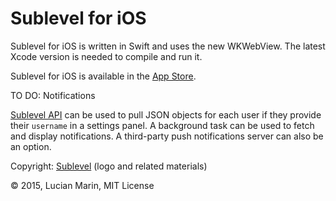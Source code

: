# Sublevel for iOS

Sublevel for iOS is written in Swift and uses the new WKWebView. The latest Xcode version is needed to compile and run it.

Sublevel for iOS is available in the [App Store](https://itunes.apple.com/us/app/sublevel/id999682117?mt=8).

TO DO: Notifications

[Sublevel API](https://sublevel.net/developer/) can be used to pull JSON objects for each user if they provide their `username` in a settings panel. A background task can be used to fetch and display notifications. A third-party push notifications server can also be an option.

Copyright: [Sublevel](https://sublevel.net/) (logo and related materials)

&copy; 2015, Lucian Marin, MIT License
